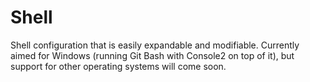 # Shell

Shell configuration that is easily expandable and modifiable.
Currently aimed for Windows (running Git Bash with Console2 on top of it), but support for other operating systems will come soon.
